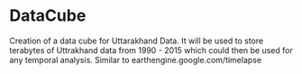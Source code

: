 # DataCube
Creation of a data cube for Uttarakhand Data.
It will be used to store terabytes of Uttrakhand data from 1990 - 2015 which could then be used for any temporal analysis. Similar to earthengine.google.com/timelapse
